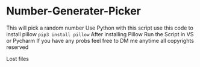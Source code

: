 # Number-Generater-Picker
This will pick a random number 
Use Python with this script
use this code to install pillow `pip3 install pillow`
After installing Pillow
Run the Script in VS or Pycharm
If you have any probs 
feel free to DM me anytime
all copyrights reserved

Lost files
